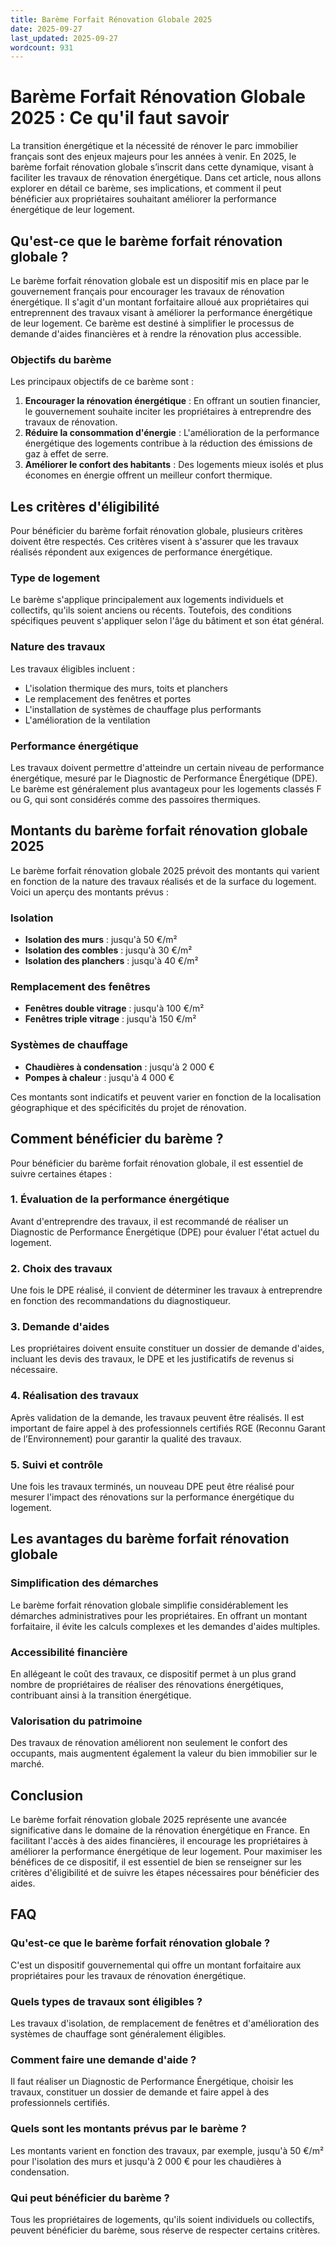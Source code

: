 ```yaml
---
title: Barème Forfait Rénovation Globale 2025
date: 2025-09-27
last_updated: 2025-09-27
wordcount: 931
---
```


# Barème Forfait Rénovation Globale 2025 : Ce qu'il faut savoir

La transition énergétique et la nécessité de rénover le parc immobilier français sont des enjeux majeurs pour les années à venir. En 2025, le barème forfait rénovation globale s’inscrit dans cette dynamique, visant à faciliter les travaux de rénovation énergétique. Dans cet article, nous allons explorer en détail ce barème, ses implications, et comment il peut bénéficier aux propriétaires souhaitant améliorer la performance énergétique de leur logement.

## Qu'est-ce que le barème forfait rénovation globale ?

Le barème forfait rénovation globale est un dispositif mis en place par le gouvernement français pour encourager les travaux de rénovation énergétique. Il s'agit d'un montant forfaitaire alloué aux propriétaires qui entreprennent des travaux visant à améliorer la performance énergétique de leur logement. Ce barème est destiné à simplifier le processus de demande d'aides financières et à rendre la rénovation plus accessible.

### Objectifs du barème

Les principaux objectifs de ce barème sont :

1. **Encourager la rénovation énergétique** : En offrant un soutien financier, le gouvernement souhaite inciter les propriétaires à entreprendre des travaux de rénovation.
2. **Réduire la consommation d'énergie** : L'amélioration de la performance énergétique des logements contribue à la réduction des émissions de gaz à effet de serre.
3. **Améliorer le confort des habitants** : Des logements mieux isolés et plus économes en énergie offrent un meilleur confort thermique.

## Les critères d'éligibilité

Pour bénéficier du barème forfait rénovation globale, plusieurs critères doivent être respectés. Ces critères visent à s'assurer que les travaux réalisés répondent aux exigences de performance énergétique.

### Type de logement

Le barème s'applique principalement aux logements individuels et collectifs, qu'ils soient anciens ou récents. Toutefois, des conditions spécifiques peuvent s'appliquer selon l'âge du bâtiment et son état général.

### Nature des travaux

Les travaux éligibles incluent :

- L'isolation thermique des murs, toits et planchers
- Le remplacement des fenêtres et portes
- L'installation de systèmes de chauffage plus performants
- L'amélioration de la ventilation

### Performance énergétique

Les travaux doivent permettre d'atteindre un certain niveau de performance énergétique, mesuré par le Diagnostic de Performance Énergétique (DPE). Le barème est généralement plus avantageux pour les logements classés F ou G, qui sont considérés comme des passoires thermiques.

## Montants du barème forfait rénovation globale 2025

Le barème forfait rénovation globale 2025 prévoit des montants qui varient en fonction de la nature des travaux réalisés et de la surface du logement. Voici un aperçu des montants prévus :

### Isolation

- **Isolation des murs** : jusqu'à 50 €/m²
- **Isolation des combles** : jusqu'à 30 €/m²
- **Isolation des planchers** : jusqu'à 40 €/m²

### Remplacement des fenêtres

- **Fenêtres double vitrage** : jusqu'à 100 €/m²
- **Fenêtres triple vitrage** : jusqu'à 150 €/m²

### Systèmes de chauffage

- **Chaudières à condensation** : jusqu'à 2 000 €
- **Pompes à chaleur** : jusqu'à 4 000 €

Ces montants sont indicatifs et peuvent varier en fonction de la localisation géographique et des spécificités du projet de rénovation.

## Comment bénéficier du barème ?

Pour bénéficier du barème forfait rénovation globale, il est essentiel de suivre certaines étapes :

### 1. Évaluation de la performance énergétique

Avant d'entreprendre des travaux, il est recommandé de réaliser un Diagnostic de Performance Énergétique (DPE) pour évaluer l'état actuel du logement.

### 2. Choix des travaux

Une fois le DPE réalisé, il convient de déterminer les travaux à entreprendre en fonction des recommandations du diagnostiqueur.

### 3. Demande d'aides

Les propriétaires doivent ensuite constituer un dossier de demande d'aides, incluant les devis des travaux, le DPE et les justificatifs de revenus si nécessaire.

### 4. Réalisation des travaux

Après validation de la demande, les travaux peuvent être réalisés. Il est important de faire appel à des professionnels certifiés RGE (Reconnu Garant de l’Environnement) pour garantir la qualité des travaux.

### 5. Suivi et contrôle

Une fois les travaux terminés, un nouveau DPE peut être réalisé pour mesurer l'impact des rénovations sur la performance énergétique du logement.

## Les avantages du barème forfait rénovation globale

### Simplification des démarches

Le barème forfait rénovation globale simplifie considérablement les démarches administratives pour les propriétaires. En offrant un montant forfaitaire, il évite les calculs complexes et les demandes d'aides multiples.

### Accessibilité financière

En allégeant le coût des travaux, ce dispositif permet à un plus grand nombre de propriétaires de réaliser des rénovations énergétiques, contribuant ainsi à la transition énergétique.

### Valorisation du patrimoine

Des travaux de rénovation améliorent non seulement le confort des occupants, mais augmentent également la valeur du bien immobilier sur le marché.

## Conclusion

Le barème forfait rénovation globale 2025 représente une avancée significative dans le domaine de la rénovation énergétique en France. En facilitant l'accès à des aides financières, il encourage les propriétaires à améliorer la performance énergétique de leur logement. Pour maximiser les bénéfices de ce dispositif, il est essentiel de bien se renseigner sur les critères d'éligibilité et de suivre les étapes nécessaires pour bénéficier des aides.

## FAQ

### Qu'est-ce que le barème forfait rénovation globale ?

C'est un dispositif gouvernemental qui offre un montant forfaitaire aux propriétaires pour les travaux de rénovation énergétique.

### Quels types de travaux sont éligibles ?

Les travaux d'isolation, de remplacement de fenêtres et d'amélioration des systèmes de chauffage sont généralement éligibles.

### Comment faire une demande d'aide ?

Il faut réaliser un Diagnostic de Performance Énergétique, choisir les travaux, constituer un dossier de demande et faire appel à des professionnels certifiés.

### Quels sont les montants prévus par le barème ?

Les montants varient en fonction des travaux, par exemple, jusqu'à 50 €/m² pour l'isolation des murs et jusqu'à 2 000 € pour les chaudières à condensation.

### Qui peut bénéficier du barème ?

Tous les propriétaires de logements, qu'ils soient individuels ou collectifs, peuvent bénéficier du barème, sous réserve de respecter certains critères.